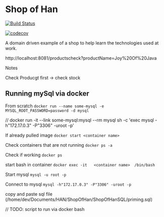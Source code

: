 # Shop of Han

[![Build Status](https://travis-ci.org/hanfak/ShopOfHan.svg?branch=master)](https://travis-ci.org/hanfak/ShopOfHan)

[![codecov](https://codecov.io/gh/hanfak/ShopOfHan/branch/master/graph/badge.svg)](https://codecov.io/gh/hanfak/ShopOfHan)

A domain driven example of a shop to help learn the technologies used at work.

http://localhost:8081/productscheck?productName=Joy%20Of%20Java

Notes

Check Producgt first -> check stock

## Running mySql via docker

From scratch
`docker run --name some-mysql -e MYSQL_ROOT_PASSWORD=password -d mysql`

// docker run -it --link some-mysql:mysql --rm mysql sh -c 'exec  mysql -h"172.17.0.3" -P"3306" -uroot -p' 

If already pulled image
`docker start <container name>`

Check containers that are not running
`docker ps -a`

Check if working
`docker ps`

start bash in container
`docker exec -it   <container name>  /bin/bash `

Start mysql
`mysql -u root -p` 

Connect to mysql
`mysql -h"172.17.0.3" -P"3306" -uroot -p `

copy and paste sql file (/home/dev/Documents/HAN/ShopOfHan/ShopOfHanSQL/priming.sql)

// TODO: script to run via docker bash